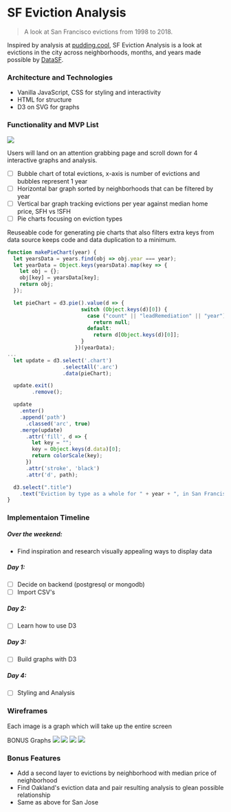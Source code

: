 # SF Eviction Analysis

> A look at San Francisco evictions from 1998 to 2018.

Inspired by analysis at [pudding.cool](https://pudding.cool/), SF Eviction Analysis is a look at evictions in the city across neighborhoods, months, and years made possible by [DataSF](https://data.sfgov.org/Housing-and-Buildings/Eviction-Notices/5cei-gny5).

### Architecture and Technologies

* Vanilla JavaScript, CSS for styling and interactivity
* HTML for structure
* D3 on SVG for graphs

### Functionality and MVP List

![](https://github.com/yukichikawada/sf-evictions-analysis/blob/master/pie-for-readme.png)


Users will land on an attention grabbing page and scroll down for 4 interactive graphs and analysis.

- [ ] Bubble chart of total evictions, x-axis is number of evictions and bubbles represent 1 year
- [ ] Horizontal bar graph sorted by neighborhoods that can be filtered by year
- [ ] Vertical bar graph tracking evictions per year against median home price, SFH vs !SFH
- [ ] Pie charts focusing on eviction types

Reuseable code for generating pie charts that also filters extra keys from data source keeps code and data duplication to a minimum.

```javascript
function makePieChart(year) {
  let yearsData = years.find(obj => obj.year === year);
  let yearData = Object.keys(yearsData).map(key => {
    let obj = {};
    obj[key] = yearsData[key];
    return obj;
  });

  let pieChart = d3.pie().value(d => {
                        switch (Object.keys(d)[0]) {
                          case ("count" || "leadRemediation" || "year"):
                            return null;
                          default:
                            return d[Object.keys(d)[0]];
                        }
                      })(yearData);
...
  let update = d3.select('.chart')
                  .selectAll('.arc')
                  .data(pieChart);

  update.exit()
        .remove();

  update
    .enter()
    .append('path')
      .classed('arc', true)
    .merge(update)
      .attr('fill', d => {
        let key = "";
        key = Object.keys(d.data)[0];
        return colorScale(key);
      })
      .attr('stroke', 'black')
      .attr('d', path);

  d3.select(".title")
    .text("Eviction by type as a whole for " + year + ", in San Francisco.");
}
```

### Implementaion Timeline

##### Over the weekend:
* Find inspiration and research visually appealing ways to display data

##### Day 1:
- [ ] Decide on backend (postgresql or mongodb)
- [ ] Import CSV's

##### Day 2:
- [ ] Learn how to use D3

##### Day 3:
- [ ] Build graphs with D3

##### Day 4:
- [ ] Styling and Analysis

### Wireframes

Each image is a graph which will take up the entire screen

BONUS Graphs
![](https://github.com/yukichikawada/sf-evictions-analysis/blob/master/wireframes/bubble-graph.svg)
![](https://github.com/yukichikawada/sf-evictions-analysis/blob/master/wireframes/horizontal-bar-graph.svg)
![](https://github.com/yukichikawada/sf-evictions-analysis/blob/master/wireframes/pie-charts.svg)
![](https://github.com/yukichikawada/sf-evictions-analysis/blob/master/wireframes/vertical-bar-line-graph.svg)




### Bonus Features

* Add a second layer to evictions by neighborhood with median price of neighborhood
* Find Oakland's eviction data and pair resulting analysis to glean possible relationship
* Same as above for San Jose
